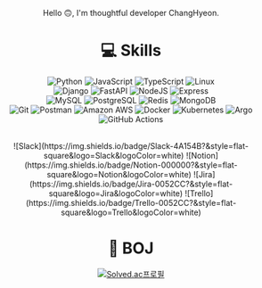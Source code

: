 <div align="center">
  
Hello 🙃, I'm thoughtful developer ChangHyeon.

# 💻 Skills
![Python](https://img.shields.io/badge/Python-3776AB.svg?&style=flat-square&logo=Python&logoColor=white)
![JavaScript](https://img.shields.io/badge/JavaScript-F7DF1E.svg?&style=flat-square&logo=JavaScript&logoColor=white)
![TypeScript](https://img.shields.io/badge/TypeScript-3178C6?&style=flat-square&logo=TypeScript&logoColor=white)
![Linux](https://img.shields.io/badge/Linux-FCC624?&style=flat-square&logo=Linux&logoColor=white)
<br>
![Django](https://img.shields.io/badge/django-092E20?style=flat-square&logo=django&logoColor=white)
![FastAPI](https://img.shields.io/badge/fastapi-009688?style=flat-square&logo=fastapi&logoColor=white)
![NodeJS](https://img.shields.io/badge/nodejs-339933?style=flat-square&logo=Node.js&logoColor=white)
![Express](https://img.shields.io/badge/express-000000?style=flat-square&logo=express&logoColor=white)
<br>
![MySQL](https://img.shields.io/badge/MySQL-4479A1.svg?&style=flat-square&logo=MySQL&logoColor=white)
![PostgreSQL](https://img.shields.io/badge/PostgreSQL-4169E1?&style=flat-square&logo=PostgreSQL&logoColor=white)
![Redis](https://img.shields.io/badge/Redis-DC382D?&style=flat-square&logo=Redis&logoColor=white)
![MongoDB](https://img.shields.io/badge/MongoDB-47A248?&style=flat-square&logo=MongoDB&logoColor=white)
<br>
![Git](https://img.shields.io/badge/Git-F05032.svg?&style=flat-square&logo=Git&logoColor=white)
![Postman](https://img.shields.io/badge/Postman-FF6C37?&style=flat-square&logo=Postman&logoColor=white)
![Amazon AWS](https://img.shields.io/badge/Amazon%20AWS-232F3E.svg?&style=flat-square&logo=Amazon%20AWS&logoColor=white)
![Docker](https://img.shields.io/badge/Docker-2496ED.svg?&style=flat-square&logo=Docker&logoColor=white)
![Kubernetes](https://img.shields.io/badge/Kubernetes-326CE5.svg?&style=flat-square&logo=Kubernetes&logoColor=white)
![Argo](https://img.shields.io/badge/Argo-EF7B4D.svg?&style=flat-square&logo=Argo&logoColor=white)
![GitHub Actions](https://img.shields.io/badge/GitHub%20Actions-2088FF.svg?&style=flat-square&logo=GitHub%20Actions&logoColor=white)

<br>
![Slack](https://img.shields.io/badge/Slack-4A154B?&style=flat-square&logo=Slack&logoColor=white)
![Notion](https://img.shields.io/badge/Notion-000000?&style=flat-square&logo=Notion&logoColor=white)
![Jira](https://img.shields.io/badge/Jira-0052CC?&style=flat-square&logo=Jira&logoColor=white)
![Trello](https://img.shields.io/badge/Trello-0052CC?&style=flat-square&logo=Trello&logoColor=white)
<br>

# 🌱 BOJ
[![Solved.ac프로필](http://mazassumnida.wtf/api/generate_badge?boj=ckdgus1101)](https://solved.ac/ckdgus1101)

<!--
**cch0807/cch0807** is a ✨ _special_ ✨ repository because its `README.md` (this file) appears on your GitHub profile.

Here are some ideas to get you started:

- 🔭 I’m currently working on ...
- 🌱 I’m currently learning ...
- 👯 I’m looking to collaborate on ...
- 🤔 I’m looking for help with ...
- 💬 Ask me about ...
- 📫 How to reach me: ...
- 😄 Pronouns: ...
- ⚡ Fun fact: ...
-->
